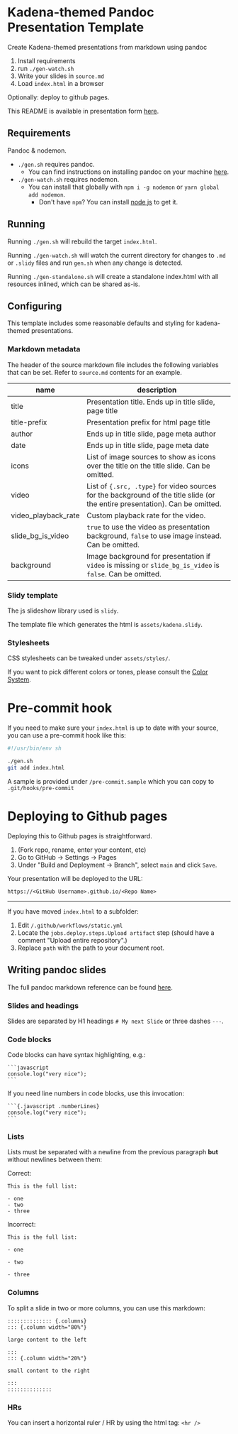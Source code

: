 # Kadena-themed Pandoc Presentation Template

Create Kadena-themed presentations from markdown using pandoc

1) Install requirements
1) run `./gen-watch.sh`
1) Write your slides in `source.md`
1) Load `index.html` in a browser

Optionally: deploy to github pages.

This README is available in presentation form [here](https://takadenoshi.github.io/pandoc-presentation-template).

## Requirements

Pandoc & nodemon.

- `./gen.sh` requires pandoc.
    - You can find instructions on installing pandoc on your machine [here](https://pandoc.org/installing.html).
- `./gen-watch.sh` requires nodemon.
    - You can install that globally with `npm i -g nodemon` or `yarn global add nodemon`.
        - Don't have `npm`? You can install [node js](https://nodejs.org/en/download) to get it.

## Running

Running `./gen.sh` will rebuild the target `index.html`.

Running `./gen-watch.sh` will watch the current directory for changes to `.md` or `.slidy` files and run `gen.sh` when any change is detected.

Running `./gen-standalone.sh` will create a standalone index.html with all resources inlined, which can be shared as-is.

## Configuring

This template includes some reasonable defaults and styling for kadena-themed presentations.

### Markdown metadata

The header of the source markdown file includes the following variables that can be set. Refer to `source.md` contents for an example.

|name|description|
|----|-----------|
|title|Presentation title. Ends up in title slide, page title|
|title-prefix|Presentation prefix for html page title|
|author|Ends up in title slide, page meta author|
|date|Ends up in title slide, page meta date|
|icons|List of image sources to show as icons over the title on the title slide. Can be omitted.|
|video|List of `{.src, .type}` for video sources for the background of the title slide (or the entire presentation). Can be omitted.|
|video_playback_rate|Custom playback rate for the video.|
|slide_bg_is_video|`true` to use the video as presentation background, `false` to use image instead. Can be omitted.|
|background|Image background for presentation if `video` is missing or `slide_bg_is_video` is `false`. Can be omitted.|

### Slidy template

The js slideshow library used is `slidy`.

The template file which generates the html is `assets/kadena.slidy`.

### Stylesheets

CSS stylesheets can be tweaked under `assets/styles/`.

If you want to pick different colors or tones, please consult the [Color System](https://www.figma.com/file/cNQkFOjrqO3PAYv7TSIhpB/Foundation?type=design&node-id=188-869&mode=design&t=5J7YpU6yxy8El0DC-0).

# Pre-commit hook

If you need to make sure your `index.html` is up to date with your source, you can use a pre-commit hook like this:

```{.bash .numberLines}
#!/usr/bin/env sh

./gen.sh
git add index.html
```

A sample is provided under `/pre-commit.sample` which you can copy to `.git/hooks/pre-commit`

# Deploying to Github pages

Deploying this to Github pages is straightforward.

1) (Fork repo, rename, enter your content, etc)
1) Go to GitHub -> Settings -> Pages
1) Under "Build and Deployment -> Branch", select `main` and click `Save`.

Your presentation will be deployed to the URL:

`https://<GitHub Username>.github.io/<Repo Name>`

---

If you have moved `index.html` to a subfolder:

1) Edit `/.github/workflows/static.yml`
1) Locate the `jobs.deploy.steps.Upload artifact` step (should have a comment "Upload entire repository".)
1) Replace `path` with the path to your document root.

## Writing pandoc slides

The full pandoc markdown reference can be found [here](https://pandoc.org/MANUAL.html#pandocs-markdown).

### Slides and headings

Slides are separated by H1 headings `# My next Slide` or three dashes `---`.

### Code blocks

Code blocks can have syntax highlighting, e.g.:

    ```javascript
    console.log("very nice");
    ```

If you need line numbers in code blocks, use this invocation:

    ```{.javascript .numberLines}
    console.log("very nice");
    ```

### Lists

Lists must be separated with a newline from the previous paragraph **but** without newlines between them:

Correct:

```
This is the full list:

- one
- two
- three
```

Incorrect:

```
This is the full list:

- one

- two

- three
```

### Columns

To split a slide in two or more columns, you can use this markdown:

    :::::::::::::: {.columns}
    ::: {.column width="80%"}

    large content to the left

    :::
    ::: {.column width="20%"}

    small content to the right

    :::
    ::::::::::::::

### HRs

You can insert a horizontal ruler / HR by using the html tag: `<hr />`

